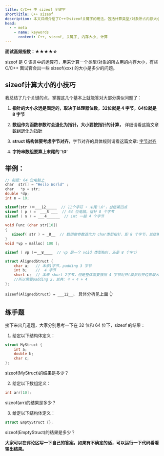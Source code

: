 ```yaml
---
title: C/C++ 中 sizeof 关键字
shortTitle: C++ sizeof
description: 本文详细介绍了C++中sizeof关键字的用法，包括计算类型/对象所占内存大小的方法、小技巧和示例等方面的分析。
head:
  - - meta
    - name: keywords
      content: C++, sizeof, 关键字, 内存大小, 计算
---
```


**面试高频指数：★★★★☆**

sizeof 是 C 语言中的运算符，用来计算一个类型/对象的所占用的内存大小，有些 C/C++ 面试官会出一些 sizeof(xxx) 的大小是多少的问题。

## sizeof计算大小的小技巧

我总结了几个关键的点，掌握这几个基本上就能答对大部分类似问题了：

1. **指针的大小永远是固定的，取决于处理器位数，32位就是 4 字节，64位就是 8 字节**

2. **数组作为函数参数时会退化为指针，大小要按指针的计算，** 详细请看这篇文章[数组退化为指针](https://csguide.cn/cpp/basics/array_and_pointer.html)

3. **struct 结构体要考虑字节对齐**，字节对齐的具体规则请看这篇文章: [字节对齐](https://csguide.cn/cpp/basics/byte_alignment.html)

4. **字符串数组要算上末尾的 '\0'**

## 举例：

```cpp
// 前提: 64 位电脑上
char  str[] = "Hello World" ;
char   *p = str;
double *dp;
int n = 10;

sizeof(str )＝___12_____  // 11个字符 + 末尾'\0'，总结第四点
sizeof ( p ) =  ___8 ___  // 64 位电脑，指针 8 个字节
sizeof ( n ) = ___4______  // int 一般 4 个字节
  
void Func (char str[10])
{
   sizeof( str ) = _8__  // 数组做参数退化为 char类型指针，即 8 个字节，总结第2点
}
void *vp = malloc( 100 );

sizeof ( vp )＝__8____  // vp 是一个 void 类型指针，还是 8 个字节

struct AlignedStruct {
    char a;   // 本来1字节，padding 3 字节
    int b;    //  4 字节
    short c;  // 本来 short 2字节，但是整体需要按照 4 字节对齐(成员对齐边界最大的是int 4) ，
    //所以需要padding 2，总共: 4 + 4 + 4
};
```

```sizeof(AlignedStruct) = ___12__```， 具体分析见上面 👆


## 练手题

接下来出几道题，大家分别思考一下在 32 位和 64 位下，sizeof 的结果：

1. 给定以下结构体定义：
```cpp
struct MyStruct {
    int a;
    double b;
    char c;
};
```
sizeof(MyStruct)的结果是多少？

2.  给定以下数组定义：

```cpp
int arr[10];
```
sizeof(arr)的结果是多少？

3. 给定以下结构体定义：

```cpp
struct EmptyStruct {};
```
sizeof(EmptyStruct)的结果是多少？

**大家可以在评论区写一下自己的答案，如果有不确定的话，可以运行一下代码看看输出结果。**
